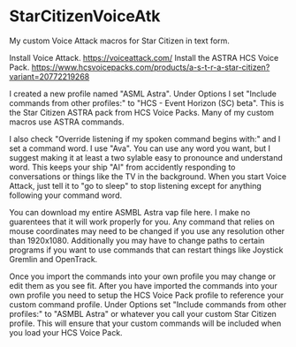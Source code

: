 # StarCitizenVoiceAtk
My custom Voice Attack macros for Star Citizen in text form. 

Install Voice Attack. https://voiceattack.com/
Install the ASTRA HCS Voice Pack. https://www.hcsvoicepacks.com/products/a-s-t-r-a-star-citizen?variant=20772219268


I created a new profile named "ASML Astra". Under Options I set "Include commands from other profiles:" to "HCS - Event Horizon (SC) beta". This is the Star Citizen ASTRA pack from HCS Voice Packs. Many of my custom macros use ASTRA commands. 

I also check "Override listening if my spoken command begins with:" and I set a command word. I use "Ava". You can use any word you want, but I suggest making it at least a two sylable easy to pronounce and understand word. This keeps your ship "AI" from accidently responding to conversations or things like the TV in the background. When you start Voice Attack, just tell it to "go to sleep" to stop listening except for anything following your command word. 

You can download my entire ASMBL Astra vap file here. I make no guarentees that it will work properly for you. Any command that relies on mouse coordinates may need to be changed if you use any resolution other than 1920x1080. Additionally you may have to change paths to certain programs if you want to use commands that can restart things like Joystick Gremlin and OpenTrack.

Once you import the commands into your own profile you may change or edit them as you see fit. After you have imported the commands into your own profile you need to setup the HCS Voice Pack profile to reference your custom command profile. Under Options set "Include commands from other profiles:" to "ASMBL Astra" or whatever you call your custom Star Citizen profile. This will ensure that your custom commands will be included when you load your HCS Voice Pack.


